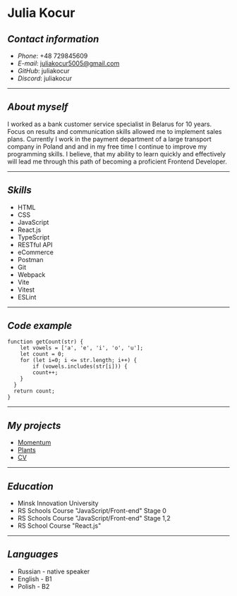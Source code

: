 # **Julia Kocur**

## ***Contact information***

+ *Phone*: +48 729845609
+ *E-mail*: juliakocur5005@gmail.com
+ *GitHub*: juliakocur
+ *Discord*: juliakocur

___

## ***About myself***

I worked as a bank customer service specialist in Belarus for 10 years. Focus on results and communication skills allowed me to implement sales plans. Сurrently I work in the payment department of a large transport company in Poland and and in my free time I continue to improve my programming skills. I believe, that my ability to learn quickly and effectively will lead me through this path of becoming a proficient Frontend Developer.

___
## ***Skills***

+ HTML
+ CSS
+ JavaScript
+ React.js
+ TypeScript
+ RESTful API
+ eCommerce
+ Postman
+ Git
+ Webpack
+ Vite
+ Vitest
+ ESLint

___

## ***Code example***

```
function getCount(str) {
    let vowels = ['a', 'e', 'i', 'o', 'u'];
    let count = 0;
    for (let i=0; i <= str.length; i++) {
        if (vowels.includes(str[i])) {
        count++;
    }
  }
  return count;
}

```

___

## ***My projects***

+ [Momentum](https://rolling-scopes-school.github.io/juliakocur-JSFEPRESCHOOL2022Q4/momentum/)
+ [Plants](https://rolling-scopes-school.github.io/juliakocur-JSFEPRESCHOOL2022Q4/plants/)
+ [CV](https://juliakocur.github.io/rsschool-cv/)

___

## ***Education***

+ Minsk Innovation University
+ RS Schools Course "JavaScript/Front-end" Stage 0
+ RS Schools Course "JavaScript/Front-end" Stage 1,2
+ RS School Course "React.js"

___

## ***Languages***

+ Russian - native speaker
+ English - B1
+ Polish - B2